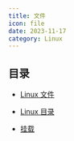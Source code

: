 ```yaml
---
title: 文件
icon: file
date: 2023-11-17
category: Linux
---
```


## 目录

- [Linux 文件](file.md)

- [Linux 目录](dir.md)

- [挂载](mount.md)
